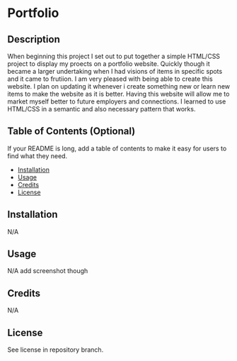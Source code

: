 # Portfolio



## Description

When beginning this project I set out to put together a simple HTML/CSS project to display my proects on a portfolio website. Quickly though it became a larger undertaking when I had visions of items in specific spots and it came to frutiion. I am very pleased with being able to create this website. I plan on updating it whenever i create something new or learn new items to make the website as it is better. Having this website will allow me to market myself better to future employers and connections. I learned to use HTML/CSS in a semantic and also necessary pattern that works.

## Table of Contents (Optional)

If your README is long, add a table of contents to make it easy for users to find what they need.

- [Installation](#installation)
- [Usage](#usage)
- [Credits](#credits)
- [License](#license)

## Installation
N/A

## Usage

N/A add screenshot though



## Credits

N/A

## License

See license in repository branch.

